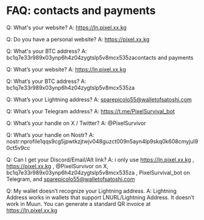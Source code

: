 # FAQ: contacts and payments

Q: What's your website?
A: https://ln.pixel.xx.kg

Q: Do you have a personal website?
A: https://pixel.xx.kg

Q: What's your BTC address?
A: bc1q7e33r989x03ynp6h4z04zygtslp5v8mcx535zacontacts and payments

Q: What’s your website?
A: https://ln.pixel.xx.kg

Q: What’s your BTC address?
A: bc1q7e33r989x03ynp6h4z04zygtslp5v8mcx535za

Q: What’s your Lightning address?
A: sparepicolo55@walletofsatoshi.com

Q: What’s your Telegram address?
A: https://t.me/PixelSurvival_bot

Q: What’s your handle on X / Twitter?
A: @PixelSurvivor

Q: What’s your handle on Nostr?
A: nostr:nprofile1qqs9cg5jpwtkzjtwjv048guzct009n5ayn4lp9skq0k608cmyjul90ct5v9cc

Q: Can I get your Discord/Email/Alt link?
A: i only use https://ln.pixel.xx.kg , https://pixel.xx.kg , @PixelSurvivor on X, bc1q7e33r989x03ynp6h4z04zygtslp5v8mcx535za , PixelSurvival_bot on Telegram, and sparepicolo55@walletofsatoshi.com

Q: My wallet doesn’t recognize your Lightning address.
A: Lightning Address works in wallets that support LNURL/Lightning Address. It doesn’t work in Muun. You can generate a standard QR invoice at https://ln.pixel.xx.kg

